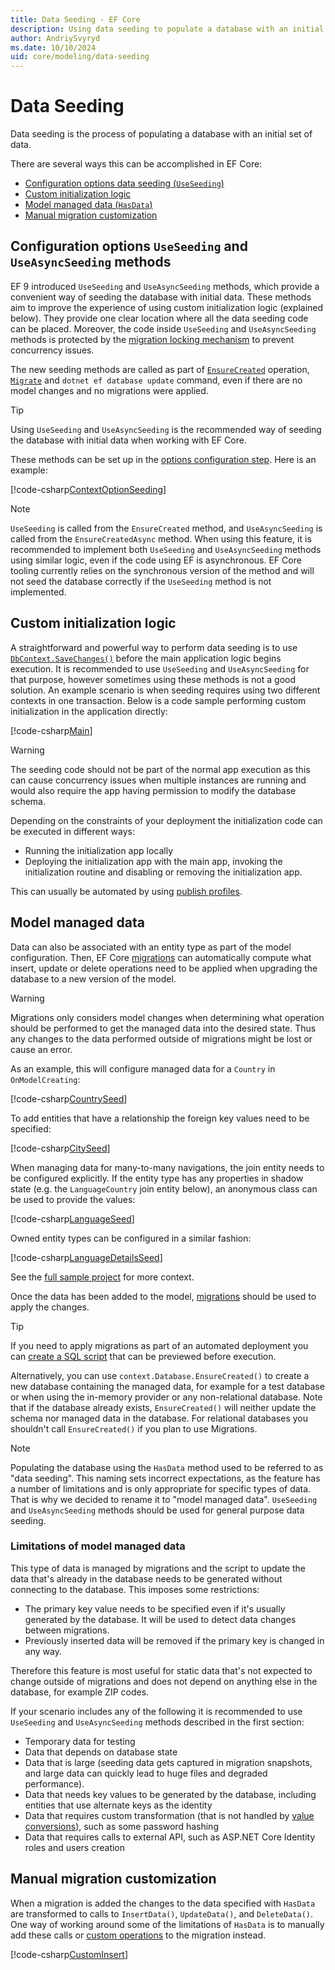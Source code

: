 ```yaml
---
title: Data Seeding - EF Core
description: Using data seeding to populate a database with an initial set of data using Entity Framework Core
author: AndriySvyryd
ms.date: 10/10/2024
uid: core/modeling/data-seeding
---
```


# Data Seeding

Data seeding is the process of populating a database with an initial set of data.

There are several ways this can be accomplished in EF Core:

* [Configuration options data seeding (`UseSeeding`)](#use-seeding-method)
* [Custom initialization logic](#custom-initialization-logic)
* [Model managed data (`HasData`)](#model-seed-data)
* [Manual migration customization](#manual-migration-customization)

<a name="use-seeding-method"></a>

## Configuration options `UseSeeding` and `UseAsyncSeeding` methods

EF 9 introduced `UseSeeding` and `UseAsyncSeeding` methods, which provide a convenient way of seeding the database with initial data. These methods aim to improve the experience of using custom initialization logic (explained below). They provide one clear location where all the data seeding code can be placed. Moreover, the code inside `UseSeeding` and `UseAsyncSeeding` methods is protected by the [migration locking mechanism](/ef/core/what-is-new/ef-core-9.0/whatsnew#concurrent-migrations) to prevent concurrency issues.

The new seeding methods are called as part of [`EnsureCreated`](xref:Microsoft.EntityFrameworkCore.Storage.IDatabaseCreator.EnsureCreated) operation, [`Migrate`](/dotnet/api/microsoft.entityframeworkcore.relationaldatabasefacadeextensions.migrate) and `dotnet ef database update` command, even if there are no model changes and no migrations were applied.

> [!TIP]
> Using `UseSeeding` and `UseAsyncSeeding` is the recommended way of seeding the database with initial data when working with EF Core.

These methods can be set up in the [options configuration step](/ef/core/dbcontext-configuration/#dbcontextoptions). Here is an example:

[!code-csharp[ContextOptionSeeding](../../../samples/core/Modeling/DataSeeding/DataSeedingContext.cs?name=ContextOptionSeeding)]

> [!NOTE]
> `UseSeeding` is called from the `EnsureCreated` method, and `UseAsyncSeeding` is called from the `EnsureCreatedAsync` method. When using this feature, it is recommended to implement both `UseSeeding` and `UseAsyncSeeding` methods using similar logic, even if the code using EF is asynchronous. EF Core tooling currently relies on the synchronous version of the method and will not seed the database correctly if the `UseSeeding` method is not implemented.

<a name="custom-initialization-logic"></a>

## Custom initialization logic

A straightforward and powerful way to perform data seeding is to use [`DbContext.SaveChanges()`](xref:core/saving/index) before the main application logic begins execution. It is recommended to use `UseSeeding` and `UseAsyncSeeding` for that purpose, however sometimes using these methods is not a good solution. An example scenario is when seeding requires using two different contexts in one transaction. Below is a code sample performing custom initialization in the application directly:

[!code-csharp[Main](../../../samples/core/Modeling/DataSeeding/Program.cs?name=CustomSeeding)]

> [!WARNING]
> The seeding code should not be part of the normal app execution as this can cause concurrency issues when multiple instances are running and would also require the app having permission to modify the database schema.

Depending on the constraints of your deployment the initialization code can be executed in different ways:

* Running the initialization app locally
* Deploying the initialization app with the main app, invoking the initialization routine and disabling or removing the initialization app.

This can usually be automated by using [publish profiles](/aspnet/core/host-and-deploy/visual-studio-publish-profiles).

<a name="model-seed-data"></a>

## Model managed data

Data can also be associated with an entity type as part of the model configuration. Then, EF Core [migrations](xref:core/managing-schemas/migrations/index) can automatically compute what insert, update or delete operations need to be applied when upgrading the database to a new version of the model.

> [!WARNING]
> Migrations only considers model changes when determining what operation should be performed to get the managed data into the desired state. Thus any changes to the data performed outside of migrations might be lost or cause an error.

As an example, this will configure managed data for a `Country` in `OnModelCreating`:

[!code-csharp[CountrySeed](../../../samples/core/Modeling/DataSeeding/ManagingDataContext.cs?name=CountrySeed)]

To add entities that have a relationship the foreign key values need to be specified:

[!code-csharp[CitySeed](../../../samples/core/Modeling/DataSeeding/ManagingDataContext.cs?name=CitySeed)]

When managing data for many-to-many navigations, the join entity needs to be configured explicitly. If the entity type has any properties in shadow state (e.g. the `LanguageCountry` join entity below), an anonymous class can be used to provide the values:

[!code-csharp[LanguageSeed](../../../samples/core/Modeling/DataSeeding/ManagingDataContext.cs?name=LanguageSeed)]

Owned entity types can be configured in a similar fashion:

[!code-csharp[LanguageDetailsSeed](../../../samples/core/Modeling/DataSeeding/ManagingDataContext.cs?name=LanguageDetailsSeed)]

See the [full sample project](https://github.com/dotnet/EntityFramework.Docs/tree/main/samples/core/Modeling/DataSeeding) for more context.

Once the data has been added to the model, [migrations](xref:core/managing-schemas/migrations/index) should be used to apply the changes.

> [!TIP]
> If you need to apply migrations as part of an automated deployment you can [create a SQL script](xref:core/managing-schemas/migrations/applying#sql-scripts) that can be previewed before execution.

Alternatively, you can use `context.Database.EnsureCreated()` to create a new database containing the managed data, for example for a test database or when using the in-memory provider or any non-relational database. Note that if the database already exists, `EnsureCreated()` will neither update the schema nor managed data in the database. For relational databases you shouldn't call `EnsureCreated()` if you plan to use Migrations.

> [!NOTE]
> Populating the database using the `HasData` method used to be referred to as "data seeding". This naming sets incorrect expectations, as the feature has a number of limitations and is only appropriate for specific types of data. That is why we decided to rename it to "model managed data". `UseSeeding` and `UseAsyncSeeding` methods should be used for general purpose data seeding.

### Limitations of model managed data

This type of data is managed by migrations and the script to update the data that's already in the database needs to be generated without connecting to the database. This imposes some restrictions:

* The primary key value needs to be specified even if it's usually generated by the database. It will be used to detect data changes between migrations.
* Previously inserted data will be removed if the primary key is changed in any way.

Therefore this feature is most useful for static data that's not expected to change outside of migrations and does not depend on anything else in the database, for example ZIP codes.

If your scenario includes any of the following it is recommended to use `UseSeeding` and `UseAsyncSeeding` methods described in the first section:

* Temporary data for testing
* Data that depends on database state
* Data that is large (seeding data gets captured in migration snapshots, and large data can quickly lead to huge files and degraded performance).
* Data that needs key values to be generated by the database, including entities that use alternate keys as the identity
* Data that requires custom transformation (that is not handled by [value conversions](xref:core/modeling/value-conversions)), such as some password hashing
* Data that requires calls to external API, such as ASP.NET Core Identity roles and users creation

<a name="manual-migration-customization"></a>

## Manual migration customization

When a migration is added the changes to the data specified with `HasData` are transformed to calls to `InsertData()`, `UpdateData()`, and `DeleteData()`. One way of working around some of the limitations of `HasData` is to manually add these calls or [custom operations](xref:core/managing-schemas/migrations/operations) to the migration instead.

[!code-csharp[CustomInsert](../../../samples/core/Modeling/DataSeeding/Migrations/20241016041555_Initial.cs?name=CustomInsert)]

